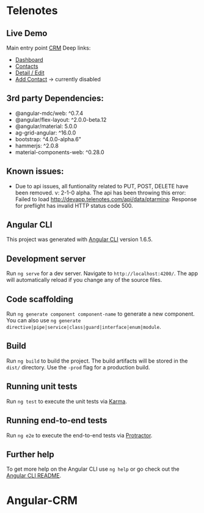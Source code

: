 # Telenotes

## Live Demo

Main entry point [CRM](http://crm.tarmina.com/)
Deep links:
* [Dashboard](http://crm.tarmina.com/#/dash-board)
* [Contacts](http://crm.tarmina.com/#/contacts)
* [Detail / Edit](http://crm.tarmina.com/#/edit-contact/8037691)
* [Add Contact](http://crm.tarmina.com/#/add-contact) -> currently disabled

## 3rd party Dependencies:

* @angular-mdc/web: ^0.7.4
* @angular/flex-layout: ^2.0.0-beta.12
* @angular/material: 5.0.0
* ag-grid-angular: ^16.0.0
* bootstrap: ^4.0.0-alpha.6"
* hammerjs: ^2.0.8
* material-components-web: ^0.28.0


## Known issues:

* Due to api issues, all funtionality related to PUT, POST, DELETE have been removed. v: 2-1-0 alpha.
The api has been throwing this error:
Failed to load http://devapp.telenotes.com/api/data/ptarmina: Response for preflight has invalid HTTP status code 500.

## Angular CLI

This project was generated with [Angular CLI](https://github.com/angular/angular-cli) version 1.6.5.

## Development server

Run `ng serve` for a dev server. Navigate to `http://localhost:4200/`. The app will automatically reload if you change any of the source files.

## Code scaffolding

Run `ng generate component component-name` to generate a new component. You can also use `ng generate directive|pipe|service|class|guard|interface|enum|module`.

## Build

Run `ng build` to build the project. The build artifacts will be stored in the `dist/` directory. Use the `-prod` flag for a production build.

## Running unit tests

Run `ng test` to execute the unit tests via [Karma](https://karma-runner.github.io).

## Running end-to-end tests

Run `ng e2e` to execute the end-to-end tests via [Protractor](http://www.protractortest.org/).

## Further help

To get more help on the Angular CLI use `ng help` or go check out the [Angular CLI README](https://github.com/angular/angular-cli/blob/master/README.md).
# Angular-CRM
